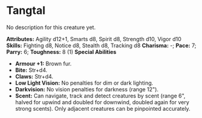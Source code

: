 # Tangtal

No description for this creature yet.

**Attributes:** Agility d12+1, Smarts d8, Spirit d8, Strength d10, Vigor
d10
**Skills:** Fighting d8, Notice d8, Stealth d8, Tracking d8
**Charisma:** -; **Pace:** 7; **Parry:** 6; **Toughness:** 8 (1)
**Special Abilities**

- **Armour +1:** Brown fur.
- **Bite:** Str+d4.
- **Claws:** Str+d4.
- **Low Light Vision:** No penalties for dim or dark lighting.
- **Darkvision:** No vision penalties for darkness (range 12").
- **Scent:** Can navigate, track and detect creatures by scent (range
6", halved for upwind and doubled for downwind, doubled again for very
strong scents). Only adjacent creatures can be pinpointed accurately.
